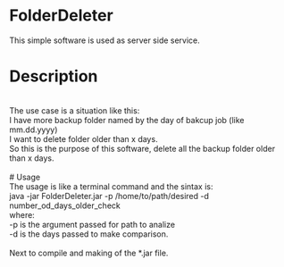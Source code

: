 # FolderDeleter

This simple software is used as server side service. 
<br />
# Description
<br />
The use case is a situation like this:<br />
I have more backup folder named by the day of bakcup job (like mm.dd.yyyy)<br />
I want to delete folder older than x days.<br />
So this is the purpose of this software, delete all the backup folder older than x days.<br />
<br />
# Usage
<br />
The usage is like a terminal command and the sintax is:<br />
java -jar FolderDeleter.jar -p /home/to/path/desired -d number_od_days_older_check<br />
where:<br />
-p is the argument passed for path to analize<br />
-d is the days passed to make comparison.<br />
<br />
Next to compile and making of the *.jar file.<br />
